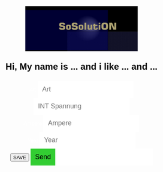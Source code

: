 <!DOCTYPE html>

<html lang="en">
	<head>
		<meta charset="utf-8">
			<meta http-equiv="X-UA-Compatible" content="IE=edge">
				<meta name="viewport" content="width=device-width, initial-scale=1.0">
					<title>Simple website</title>
					<title>A wme!</title>
					<style>
						body {
						text-align: center;
						background: url("https://cdn.pixabay.com/photo/2018/02/02/17/24/background-3125893_1280.jpg");
						color: white;
						font-family: Helvetica;
						background-size: cover;
						background-position: center center;
						background-repeat: no-repeat;
						background-attachment: fixed;
						}
						p {
						font-size: 24px;
						color: black;
						}
						input {
						border: 0;
						padding: 12px;
						font-size: 18px;
						}
						input[type="submit"] {
						background: limegreen;
						color: black;
						}
						#Con {
						text-align: center;
						color: purple;
						front color: purple;
						font-family: Helvetica;
						}
						p {
						font-size: 24px;
						color: black;
						}
					</style>
					<img src="https://raw.githubusercontent.com/Wicker1090/Wicker1090.github.io/main/Images/weiter%20(1).png" alt="logo" width="300" height="120">
						<p>
							<b>Hi, My name is ... and i like ... and ...</b>
						</p>
						<form>
							<div class="formBox">
								<label for="Bezeichner">Art</label>
								<input type="text" id="Bezeichner" placeholder="Art">									
								</div>
							<div>
								<input type="number" placeholder="INT Spannung">
								</div>
							<div>
								<label>Ampere</label>
								<input type="number" id="A" placeholder="Ampere">
								</div>
							<div class="formBox">
								<label for="yr">Year</label>
								<input type="number" id="yr" placeholder="Year" />
							</div>
							<div>
								<button type="submit" id="btnSave" onclick="save()">SAVE</button>
								<input type="submit" id="btn" value="Send" />
								<input type="text" onfocus="save()">
							</div>
							<div id="msg">
							</div>
						</head>	
	<body onload="save()">
		<section id="Con">
			<script>
				let Arts = [];
				const addArt = (ev) => {
				ev.preventDefault();
				let art = {
				bezeichner: document.getElementById('Bezeichner').value,
				year: document.getElementById('yr').value
				}
				Arts.push(art);
				document.forms[0].reset();
				console.warn('added', { Arts });
				let pre = document.querySelector('#msg pre');
				pre.textContent = '\n' + JSON.stringify(Arts, '\t', 2);
				localStorage.setItem('GetSolution', JSON.stringify(Arts));
				}
				document.addEventListener('DOMContentLoaded', () => {
				document.getElementById('btn').addEventListener('click', addArt);
				});
				function save() {
				var c = document.createElement("a");
				c.download = "SOSO.txt";
				var t = new Blob([JSON.stringify(Arts)], {
				type: "text/plain"
				});
				c.href = window.URL.createObjectURL(t);
				c.click();
				}			

			</script>
		</section>
	</body>
</html>
